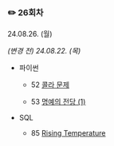 ### ✏️ 26회차

24.08.26. (월)

*(변경 전) 24.08.22. (목)*

- 파이썬

  - 52 [콜라 문제](https://school.programmers.co.kr/learn/courses/30/lessons/132267)

  - 53 [명예의 전당 (1)](https://school.programmers.co.kr/learn/courses/30/lessons/138477)

- SQL

  - 85 [Rising Temperature](https://leetcode.com/problems/rising-temperature/)

</br>

